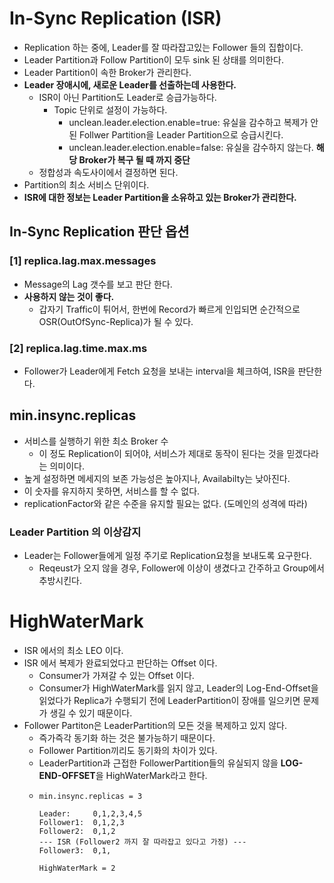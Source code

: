 # In-Sync Replication (ISR)
- Replication 하는 중에, Leader를 잘 따라잡고있는 Follower 들의 집합이다.
- Leader Partition과 Follow Partition이 모두 sink 된 상태를 의미한다.
- Leader Partition이 속한 Broker가 관리한다.
- **Leader 장애시에, 새로운 Leader를 선출하는데 사용한다.**
    - ISR이 아닌 Partition도 Leader로 승급가능하다.
      - Topic 단위로 설정이 가능하다.
          - unclean.leader.election.enable=true: 유실을 감수하고 복제가 안된 Follwer Partition을 Leader Partition으로 승급시킨다.
          - unclean.leader.election.enable=false: 유실을 감수하지 않는다. **해당 Broker가 복구 될 때 까지 중단**
    - 정합성과 속도사이에서 결정하면 된다.
- Partition의 최소 서비스 단위이다.
- **ISR에 대한 정보는 Leader Partition을 소유하고 있는 Broker가 관리한다.**


## In-Sync Replication 판단 옵션
### [1] replica.lag.max.messages
- Message의 Lag 갯수를 보고 판단 한다.
- **사용하지 않는 것이 좋다.**
  - 갑자기 Traffic이 튀어서, 한번에 Record가 빠르게 인입되면 순간적으로 OSR(OutOfSync-Replica)가 될 수 있다.

### [2] replica.lag.time.max.ms
- Follower가 Leader에게 Fetch 요청을 보내는 interval을 체크하여, ISR을 판단한다.

## min.insync.replicas
- 서비스를 실행하기 위한 최소 Broker 수
  - 이 정도 Replication이 되어야, 서비스가 제대로 동작이 된다는 것을 믿겠다라는 의미이다.
- 높게 설정하면 메세지의 보존 가능성은 높아지나, Availabilty는 낮아진다.
- 이 숫자를 유지하지 못하면, 서비스를 할 수 없다.
- replicationFactor와 같은 수준을 유지할 필요는 없다. (도메인의 성격에 따라) 

### Leader Partition 의 이상감지
- Leader는 Follower들에게 일정 주기로 Replication요청을 보내도록 요구한다.
    - Reqeust가 오지 않을 경우, Follower에 이상이 생겼다고 간주하고 Group에서 추방시킨다.

# HighWaterMark
- ISR 에서의 최소 LEO 이다.
- ISR 에서 복제가 완료되었다고 판단하는 Offset 이다.
    - Consumer가 가져갈 수 있는 Offset 이다.
    - Consumer가 HighWaterMark를 읽지 않고, Leader의 Log-End-Offset을 읽었다가
      Replica가 수행되기 전에 LeaderPartition이 장애를 일으키면 문제가 생길 수 있기 때문이다.
- Follower Partiton은 LeaderPartition의 모든 것을 복제하고 있지 않다.
    - 즉가즉각 동기화 하는 것은 불가능하기 때문이다.
    - Follower Partition끼리도 동기화의 차이가 있다.
    - LeaderPartition과 근접한 FollowerPartition들의 유실되지 않을 **LOG-END-OFFSET**을 HighWaterMark라고 한다.
    - ```text
      min.insync.replicas = 3
      
      Leader:     0,1,2,3,4,5
      Follower1:  0,1,2,3
      Follower2:  0,1,2
      --- ISR (Follower2 까지 잘 따라잡고 있다고 가정) ---
      Follower3:  0,1,
      
      HighWaterMark = 2
        ```